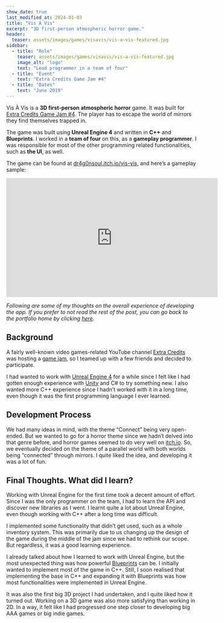 ```yaml
---
show_date: true
last_modified_at: 2024-01-03
title: "Vis À Vis"
excerpt: "3D first-person atmospheric horror game."
header:
  teaser: assets/images/games/visavis/vis-a-vis-featured.jpg
sidebar:
  - title: "Role"
    teaser: assets/images/games/visavis/vis-a-vis-featured.jpg
    image_alt: "logo"
    text: "Lead programmer in a team of four"
  - title: "Event"
    text: "Extra Credits Game Jam #4"
  - title: "Dates"
    text: "June 2019"
---
```


<!-- <img src="/assets/icons/github.svg" width="24" height="24"> [repo link]() -->

Vis À Vis is a **3D first-person atmospheric horror** game. It was built for [Extra Credits Game Jam #4](https://itch.io/jam/extra-credits-game-jam-4). The player has to escape the world of mirrors they find themselves trapped in.

The game was built using **Unreal Engine 4** and written in **C++** and **Blueprints**. I worked in a **team of four** on this, as a **gameplay programmer**. I was responsible for most of the other programming related functionalities, such as **the UI**, as well.

The game can be found at [dr4g0nsoul.itch.io/vis-vis](https://dr4g0nsoul.itch.io/vis-vis), and here’s a gameplay sample:

<iframe width="560" height="315" src="https://www.youtube.com/embed/PKgSpOs31mg" title="Vis À Vis Gameplay Sample" frameborder="0" allowfullscreen></iframe>

<!-- {% include gallery id="gallery1" layout="half" %} -->
<!-- caption="This is a sample gallery to go along with this case study." -->

<br/>

*Following are some of my thoughts on the overall experience of developing the app. If you prefer to not read the rest of the post, you can go back to the portfolio home by clicking [here](/portfolio).*


## Background

A fairly well-known video games-related YouTube channel [Extra Credits](https://www.youtube.com/extracredits) was hosting a [game jam](https://itch.io/jam/extra-credits-game-jam-4), so I teamed up with a few friends and decided to participate.

I had wanted to work with [Unreal Engine 4](https://www.unrealengine.com/en-US/) for a while since I felt like I had gotten enough experience with [Unity](https://unity.com/) and C# to try something new. I also wanted more C++ experience since I hadn’t worked with it in a long time, even though it was the first programming language I ever learned.

## Development Process

We had many ideas in mind, with the theme “Connect” being very open-ended. But we wanted to go for a horror theme since we hadn’t delved into that genre before, and horror games seemed to do very well on [itch.io](https://itch.io/). So, we eventually decided on the theme of a parallel world with both worlds being “connected” through mirrors. I quite liked the idea, and developing it was a lot of fun.

## Final Thoughts. What did I learn?

Working with Unreal Engine for the first time took a decent amount of effort. Since I was the only programmer on the team, I had to learn the API and discover new libraries as I went. I learnt quite a lot about Unreal Engine, even though working with C++ after a long time was difficult.

I implemented some functionality that didn’t get used, such as a whole inventory system. This was primarily due to us changing up the design of the game during the middle of the jam since we had to rethink our scope. But regardless, it was a good learning experience.

I already talked about how I learned to work with Unreal Engine, but the most unexpected thing was how powerful [Blueprints](https://docs.unrealengine.com/en-US/Engine/Blueprints/index.html) can be. I initially wanted to implement most of the game in C++. Still, I soon realised that implementing the base in C++ and expanding it with Blueprints was how most functionalities were implemented in Unreal Engine.

It was also the first big 3D project I had undertaken, and I quite liked how it turned out. Working on a 3D game was also more satisfying than working in 2D. In a way, it felt like I had progressed one step closer to developing big AAA games or big indie games.